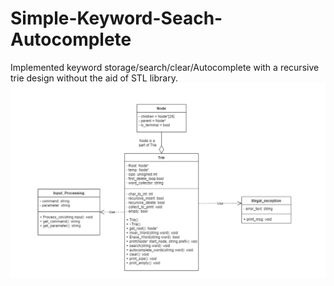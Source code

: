 # Simple-Keyword-Seach-Autocomplete
Implemented keyword storage/search/clear/Autocomplete with a recursive trie design without the aid of STL library.
![alt text](https://github.com/genuineotkau/Simple-Keyword-Seach-Autocomplete/blob/master/description.png)
